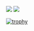 ![](http://github-profile-summary-cards.vercel.app/api/cards/stats?username=KENKUN-1031&theme=dracula)
![](http://github-profile-summary-cards.vercel.app/api/cards/repos-per-language?username=KENKUN-1031&theme=dracula&exclude=HTML,JavaScript,CSS)


[![trophy](https://github-profile-trophy.vercel.app/?username=KENKUN-1031&theme=dracula&column=6&rank=SECRET,SSS,SS,S,AAA,AA,A)](https://github.com/ryo-ma/github-profile-trophy)

<!---
KENKUN-1031/KENKUN-1031 is a ✨ special ✨ repository because its `README.md` (this file) appears on your GitHub profile.
You can click the Preview link to take a look at your changes.
--->
